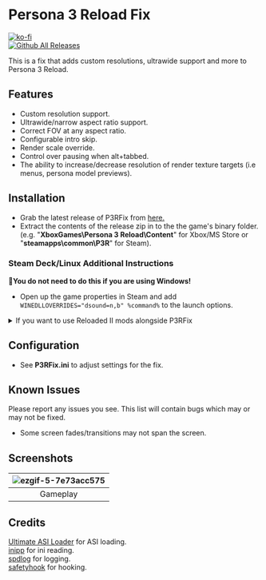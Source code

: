 # Persona 3 Reload Fix
[![ko-fi](https://ko-fi.com/img/githubbutton_sm.svg)](https://ko-fi.com/W7W01UAI9)</br>
[![Github All Releases](https://img.shields.io/github/downloads/Lyall/P3RFix/total.svg)](https://github.com/Lyall/P3RFix/releases)

This is a fix that adds custom resolutions, ultrawide support and more to Persona 3 Reload.<br />

## Features
- Custom resolution support.
- Ultrawide/narrow aspect ratio support.
- Correct FOV at any aspect ratio.
- Configurable intro skip.
- Render scale override.
- Control over pausing when alt+tabbed.
- The ability to increase/decrease resolution of render texture targets (i.e menus, persona model previews).

## Installation
- Grab the latest release of P3RFix from [here.](https://github.com/Lyall/P3RFix/releases)
- Extract the contents of the release zip in to the the game's binary folder.<br />(e.g. "**XboxGames\Persona 3 Reload\Content**" for Xbox/MS Store or "**steamapps\common\P3R**" for Steam).

### Steam Deck/Linux Additional Instructions
🚩**You do not need to do this if you are using Windows!**
- Open up the game properties in Steam and add `WINEDLLOVERRIDES="dsound=n,b" %command%` to the launch options.

<details>
<summary>If you want to use Reloaded II mods alongside P3RFix</summary>
  
*This applies to both Windows and Steam Deck/Linux*

Note: Reloaded II **might not work** if you use the **Game Pass/MS Store version of P3R** (see [this page](https://gamebanana.com/tuts/17165) if you want help with that) so it's recommended to only follow these steps if you are using the Steam version. 

Before starting, make sure to **delete any P3RFix files** inside of the game's files **if you have already have used this fix** previously (*P3RFix.ini*, *P3RFix.asi*, *dsound.ini* and *dsound.dll*)

To make sure P3RFix loads alongside any Reloaded II mods you are using, follow these steps:

- Set up Reloaded II and enable any mods you want as per the instructions on [GameBanana](https://gamebanana.com/tuts/17156)
- In Reloaded II go to *Edit Application*, *Advanced Tools & Options*, *Deploy ASI Loader*
![asiloader_reloaded](https://github.com/SupDos/P3RFix/assets/6813986/fd843f9a-22b7-4200-8f6d-89ca6af885a7)
- Once this is done, open the game's binary folder (e.g. "**steamapps\common\P3R\P3R\Binaries\Win64**" for Steam)
- You should see a *scripts* folder which Reloaded II created when deploying the ASI Loader
- Copy *P3RFix.ini* and *P3RFix.asi* into this folder
- You should now be able to start the game and see both P3RFix and Reloaded II mods working

</details>

## Configuration
- See **P3RFix.ini** to adjust settings for the fix.

## Known Issues
Please report any issues you see.
This list will contain bugs which may or may not be fixed.

- Some screen fades/transitions may not span the screen.

## Screenshots

| ![ezgif-5-7e73acc575](https://github.com/Lyall/P3RFix/assets/695941/56b5088b-1272-4621-9d71-e1bda21337d5) |
|:--:|
| Gameplay |

## Credits
[Ultimate ASI Loader](https://github.com/ThirteenAG/Ultimate-ASI-Loader) for ASI loading. <br />
[inipp](https://github.com/mcmtroffaes/inipp) for ini reading. <br />
[spdlog](https://github.com/gabime/spdlog) for logging. <br />
[safetyhook](https://github.com/cursey/safetyhook) for hooking.
